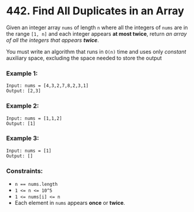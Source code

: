 # 442. Find All Duplicates in an Array

Given an integer array `nums` of length `n` where all the integers of `nums` are in the range `[1, n]` and each integer appears **at most twice**, return *an array of all the integers that appears **twice***.

You must write an algorithm that runs in `O(n)` time and uses only *constant* auxiliary space, excluding the space needed to store the output

### Example 1:

```text
Input: nums = [4,3,2,7,8,2,3,1]
Output: [2,3]
```

### Example 2:

```text
Input: nums = [1,1,2]
Output: [1]
```

### Example 3:

```text
Input: nums = [1]
Output: []
```

### Constraints:

- `n == nums.length`
- `1 <= n <= 10^5`
- `1 <= nums[i] <= n`
- Each element in `nums` appears **once** or **twice**.
